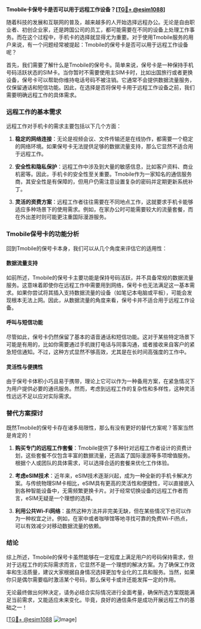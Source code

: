 **Tmobile卡保号卡是否可以用于远程工作设备？[[TG💪+ @esim1088](https://t.me/s/esim1088)]**

随着科技的发展和互联网的普及，越来越多的人开始选择远程办公。无论是自由职业者、初创企业家，还是跨国公司的员工，都可能需要在不同的设备上处理工作事务。而在这个过程中，手机卡的选择就显得尤为重要。对于使用Tmobile服务的用户来说，有一个问题经常被提起：Tmobile的保号卡是否可以用于远程工作设备呢？

首先，我们需要了解什么是Tmobile的保号卡。简单来说，保号卡是一种保持手机号码活跃状态的SIM卡。当你暂时不需要使用主SIM卡时，比如出国旅行或者更换设备，保号卡可以帮助你维持电话号码不被注销。它通常不会提供数据流量服务，仅保留通话和短信功能。因此，在选择是否将保号卡用于远程工作设备之前，我们需要明确远程工作的具体需求。

### 远程工作的基本需求

远程工作对手机卡的需求主要包括以下几个方面：

1. **稳定的网络连接**：无论是视频会议、文件传输还是在线协作，都需要一个稳定的网络环境。如果保号卡无法提供足够的数据流量支持，那么它显然不适合用于远程工作。

2. **安全性和隐私保护**：远程工作中涉及到大量的敏感信息，比如客户资料、商业机密等。因此，手机卡的安全性至关重要。Tmobile作为一家知名的通信服务商，其安全性是有保障的，但用户仍需注意设置复杂的密码并定期更新系统补丁。

3. **灵活的资费方案**：远程工作者往往需要在不同地点工作，这就要求手机卡能够适应多种场景下的使用需求。例如，在家办公时可能需要较大的流量套餐，而在外出差时则可能更注重国际漫游服务。

### Tmobile保号卡的功能分析

回到Tmobile的保号卡本身，我们可以从几个角度来评估它的适用性：

#### 数据流量支持

如前所述，Tmobile的保号卡主要功能是保持号码活跃，并不具备常规的数据流量服务。这意味着即使你在远程工作中需要用到网络，保号卡也无法满足这一基本需求。如果你尝试将其插入支持数据流量的设备（如笔记本电脑或平板），可能会发现根本无法上网。因此，从数据流量的角度来看，保号卡并不适合用于远程工作设备。

#### 呼叫与短信功能

尽管如此，保号卡仍然保留了基本的语音通话和短信功能。这对于某些特定场景下可能是有用的，比如你需要通过手机拨打电话与同事沟通，或者接收来自客户的紧急短信通知。不过，这种方式显然不够高效，尤其是在长时间高强度的工作中。

#### 灵活性与便携性

由于保号卡体积小巧且易于携带，理论上它可以作为一种备用方案，在紧急情况下为用户提供必要的通讯服务。然而，考虑到远程工作的复杂性和多样性，这种灵活性远远不足以应对实际需求。

### 替代方案探讨

既然Tmobile的保号卡存在诸多局限性，那么有没有更好的替代方案呢？答案当然是肯定的！

1. **购买专门的远程工作套餐**：Tmobile提供了多种针对远程工作者设计的资费计划，这些套餐不仅包含丰富的数据流量，还涵盖了国际漫游等多项增值服务。根据个人或团队的具体需求，可以选择合适的套餐来优化工作体验。

2. **考虑eSIM技术**：近年来，eSIM技术逐渐兴起，成为一种全新的手机卡解决方案。与传统物理SIM卡相比，eSIM具有更高的灵活性和便捷性，可以直接嵌入到各种智能设备中，无需频繁更换卡片。对于经常切换设备的远程工作者而言，eSIM无疑是一个理想的选择。

3. **利用公共Wi-Fi网络**：虽然这种方法并非完美无缺，但在某些情况下也可以作为一种权宜之计。例如，在家中或者咖啡馆等地寻找可靠的免费Wi-Fi热点，可以有效减少对移动数据流量的依赖。

### 结论

综上所述，Tmobile的保号卡虽然能够在一定程度上满足用户的号码保持需求，但对于远程工作的实际需求而言，它显然不是一个理想的解决方案。为了确保工作效率和生活质量，建议大家根据自身情况选择更加专业化的工具和服务。当然，如果你只是偶尔需要临时激活某个号码，那么保号卡或许还能发挥一定的作用。

无论最终做出何种决定，请务必结合实际情况进行全面考量，确保所选方案既能满足当前需求，又能适应未来变化。毕竟，良好的通信条件是成功开展远程工作的基础之一！

[[TG💪+ @esim1088](https://t.me/s/esim1088) ![Image](https://i.postimg.cc/4NQfJmqS/Snipaste-2025-05-13-00-14-12.png)]